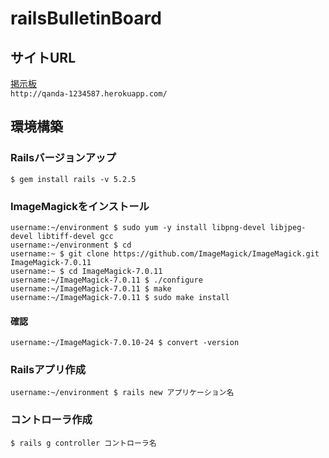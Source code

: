 # railsBulletinBoard
## サイトURL
[掲示板](http://qanda-1234587.herokuapp.com/)<br>
`http://qanda-1234587.herokuapp.com/`

## 環境構築
### Railsバージョンアップ
`$ gem install rails -v 5.2.5`  
### ImageMagickをインストール
```
username:~/environment $ sudo yum -y install libpng-devel libjpeg-devel libtiff-devel gcc
username:~/environment $ cd
username:~ $ git clone https://github.com/ImageMagick/ImageMagick.git ImageMagick-7.0.11
username:~ $ cd ImageMagick-7.0.11
username:~/ImageMagick-7.0.11 $ ./configure
username:~/ImageMagick-7.0.11 $ make
username:~/ImageMagick-7.0.11 $ sudo make install
```
#### 確認
`username:~/ImageMagick-7.0.10-24 $ convert -version`

### Railsアプリ作成
`username:~/environment $ rails new アプリケーション名`

### コントローラ作成
`$ rails g controller コントローラ名`
